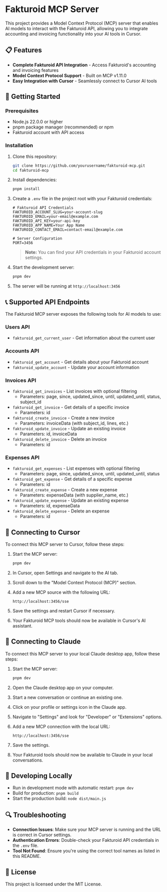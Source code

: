 # Fakturoid MCP Server

This project provides a Model Context Protocol (MCP) server that enables AI models to interact with the Fakturoid API, allowing you to integrate accounting and invoicing functionality into your AI tools in Cursor.

## 📋 Features

- **Complete Fakturoid API Integration** - Access Fakturoid's accounting and invoicing features
- **Model Context Protocol Support** - Built on MCP v1.11.0
- **Easy Integration with Cursor** - Seamlessly connect to Cursor AI tools

## 🚀 Getting Started

### Prerequisites

- Node.js 22.0.0 or higher
- pnpm package manager (recommended) or npm
- Fakturoid account with API access

### Installation

1. Clone this repository:
   ```bash
   git clone https://github.com/yourusername/fakturoid-mcp.git
   cd fakturoid-mcp
   ```

2. Install dependencies:
   ```bash
   pnpm install
   ```

3. Create a `.env` file in the project root with your Fakturoid credentials:
   ```
   # Fakturoid API Credentials
   FAKTUROID_ACCOUNT_SLUG=your-account-slug
   FAKTUROID_EMAIL=your-email@example.com
   FAKTUROID_API_KEY=your-api-key
   FAKTUROID_APP_NAME=Your App Name
   FAKTUROID_CONTACT_EMAIL=contact-email@example.com

   # Server Configuration
   PORT=3456
   ```

   > **Note:** You can find your API credentials in your Fakturoid account settings.

4. Start the development server:
   ```bash
   pnpm dev
   ```

5. The server will be running at `http://localhost:3456`

## 📞 Supported API Endpoints

The Fakturoid MCP server exposes the following tools for AI models to use:

### Users API

- `fakturoid_get_current_user` - Get information about the current user

### Accounts API

- `fakturoid_get_account` - Get details about your Fakturoid account
- `fakturoid_update_account` - Update your account information

### Invoices API

- `fakturoid_get_invoices` - List invoices with optional filtering
  - Parameters: page, since, updated_since, until, updated_until, status, subject_id
- `fakturoid_get_invoice` - Get details of a specific invoice
  - Parameters: id
- `fakturoid_create_invoice` - Create a new invoice
  - Parameters: invoiceData (with subject_id, lines, etc.)
- `fakturoid_update_invoice` - Update an existing invoice
  - Parameters: id, invoiceData
- `fakturoid_delete_invoice` - Delete an invoice
  - Parameters: id

### Expenses API

- `fakturoid_get_expenses` - List expenses with optional filtering
  - Parameters: page, since, updated_since, until, updated_until, status
- `fakturoid_get_expense` - Get details of a specific expense
  - Parameters: id
- `fakturoid_create_expense` - Create a new expense
  - Parameters: expenseData (with supplier_name, etc.)
- `fakturoid_update_expense` - Update an existing expense
  - Parameters: id, expenseData
- `fakturoid_delete_expense` - Delete an expense
  - Parameters: id

## 🔗 Connecting to Cursor

To connect this MCP server to Cursor, follow these steps:

1. Start the MCP server:
   ```bash
   pnpm dev
   ```

2. In Cursor, open Settings and navigate to the AI tab.

3. Scroll down to the "Model Context Protocol (MCP)" section.

4. Add a new MCP source with the following URL:
   ```
   http://localhost:3456/sse
   ```

5. Save the settings and restart Cursor if necessary.

6. Your Fakturoid MCP tools should now be available in Cursor's AI assistant.

## 🤖 Connecting to Claude

To connect this MCP server to your local Claude desktop app, follow these steps:

1. Start the MCP server:
   ```bash
   pnpm dev
   ```

2. Open the Claude desktop app on your computer.

3. Start a new conversation or continue an existing one.

4. Click on your profile or settings icon in the Claude app.

5. Navigate to "Settings" and look for "Developer" or "Extensions" options.

6. Add a new MCP connection with the local URL:
   ```
   http://localhost:3456/sse
   ```

7. Save the settings.

8. Your Fakturoid tools should now be available to Claude in your local conversations.

## 🧪 Developing Locally

- Run in development mode with automatic restart: `pnpm dev`
- Build for production: `pnpm build`
- Start the production build: `node dist/main.js`

## 🔍 Troubleshooting

- **Connection Issues**: Make sure your MCP server is running and the URL is correct in Cursor settings.
- **Authentication Errors**: Double-check your Fakturoid API credentials in the `.env` file.
- **Tool Not Found**: Ensure you're using the correct tool names as listed in this README.

## 📄 License

This project is licensed under the MIT License. 
